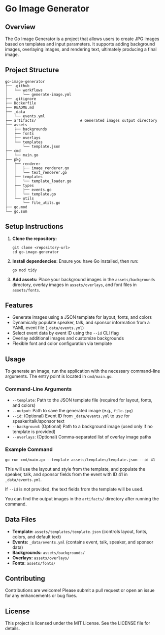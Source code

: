 # Go Image Generator

## Overview
The Go Image Generator is a project that allows users to create JPG images based on templates and input parameters. It supports adding background images, overlaying images, and rendering text, ultimately producing a final image.

## Project Structure
```
go-image-generator
├── .github
│   └── workflows
│       └── generate-image.yml
├── .gitignore
├── Dockerfile
├── README.md
├── _data
│   └── events.yml
├── artifacts/                    # Generated images output directory
├── assets
│   ├── backgrounds
│   ├── fonts
│   ├── overlays
│   └── templates
│       └── template.json
├── cmd
│   └── main.go
├── pkg
│   ├── renderer
│   │   ├── image_renderer.go
│   │   └── text_renderer.go
│   ├── templates
│   │   └── template_loader.go
│   ├── types
│   │   ├── events.go
│   │   └── template.go
│   └── utils
│       └── file_utils.go
├── go.mod
└── go.sum
```

## Setup Instructions
1. **Clone the repository:**
   ```
   git clone <repository-url>
   cd go-image-generator
   ```

2. **Install dependencies:**
   Ensure you have Go installed, then run:
   ```
   go mod tidy
   ```

3. **Add assets:**
   Place your background images in the `assets/backgrounds` directory, overlay images in `assets/overlays`, and font files in `assets/fonts`.

## Features
- Generate images using a JSON template for layout, fonts, and colors
- Dynamically populate speaker, talk, and sponsor information from a YAML event file (`_data/events.yml`)
- Select event data by event ID using the `--id` CLI flag
- Overlay additional images and customize backgrounds
- Flexible font and color configuration via template

## Usage
To generate an image, run the application with the necessary command-line arguments. The entry point is located in `cmd/main.go`.

### Command-Line Arguments
- `--template`: Path to the JSON template file (required for layout, fonts, and colors)
- `--output`: Path to save the generated image (e.g., `file.jpg`)
- `--id`: (Optional) Event ID from `_data/events.yml` to use for speaker/talk/sponsor text
- `--background`: (Optional) Path to a background image (used only if no template is provided)
- `--overlays`: (Optional) Comma-separated list of overlay image paths

### Example Command
```
go run cmd/main.go --template assets/templates/template.json --id 41
```
This will use the layout and style from the template, and populate the speaker, talk, and sponsor fields from the event with ID 41 in `_data/events.yml`.

If `--id` is not provided, the text fields from the template will be used.

You can find the output images in the `artifacts/` directory after running the command.

## Data Files
- **Template:** `assets/templates/template.json` (controls layout, fonts, colors, and default text)
- **Events:** `_data/events.yml` (contains event, talk, speaker, and sponsor data)
- **Backgrounds:** `assets/backgrounds/`
- **Overlays:** `assets/overlays/`
- **Fonts:** `assets/fonts/`

## Contributing
Contributions are welcome! Please submit a pull request or open an issue for any enhancements or bug fixes.

## License
This project is licensed under the MIT License. See the LICENSE file for details.
